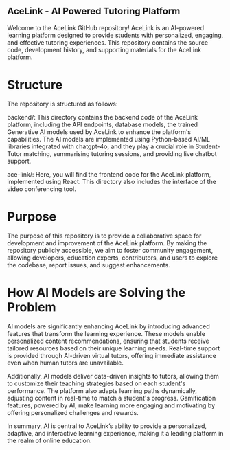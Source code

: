 ## AceLink - AI Powered Tutoring Platform
Welcome to the AceLink GitHub repository! AceLink is an AI-powered learning platform designed to provide students with personalized, engaging, and effective tutoring experiences. This repository contains the source code, development history, and supporting materials for the AceLink platform. 

# Structure
The repository is structured as follows:

backend/: This directory contains the backend code of the AceLink platform, including the API endpoints, database models, the trained Generative AI models used by AceLink to enhance the platform's capabilities. The AI models are implemented using Python-based AI/ML libraries integrated with chatgpt-4o, and they play a crucial role in Student-Tutor matching, summarising tutoring sessions, and providing live chatbot support.

ace-link/: Here, you will find the frontend code for the AceLink platform, implemented using React. This directory also includes the interface of the video conferencing tool.
 
# Purpose
The purpose of this repository is to provide a collaborative space for development and improvement of the AceLink platform. By making the repository publicly accessible, we aim to foster community engagement, allowing developers, education experts, contributors, and users to explore the codebase, report issues, and suggest enhancements.

# How AI Models are Solving the Problem

AI models are significantly enhancing AceLink by introducing advanced features that transform the learning experience. These models enable personalized content recommendations, ensuring that students receive tailored resources based on their unique learning needs. Real-time support is provided through AI-driven virtual tutors, offering immediate assistance even when human tutors are unavailable.

Additionally, AI models deliver data-driven insights to tutors, allowing them to customize their teaching strategies based on each student's performance. The platform also adapts learning paths dynamically, adjusting content in real-time to match a student's progress. Gamification features, powered by AI, make learning more engaging and motivating by offering personalized challenges and rewards.

In summary, AI is central to AceLink’s ability to provide a personalized, adaptive, and interactive learning experience, making it a leading platform in the realm of online education.
